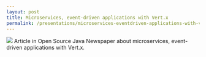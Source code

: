 ```yaml
---
layout: post
title: Microservices, event-driven applications with Vert.x
permalink: /presentations/microservices-eventdriven-applications-with-vertx
---
```

[<img src="{{ site.baseurl }}/img/article.svg">]({{site.baseurl}}/presentations/opensource-java-krant.pdf)
Article in Open Source Java Newspaper about microservices, event-driven applications with Vert.x.